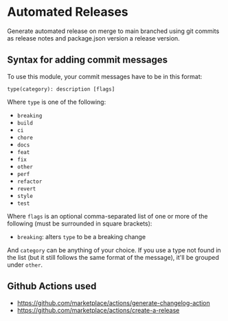 # Automated Releases

Generate automated release on merge to main branched using git commits as release notes and package.json version a release version.

## Syntax for adding commit messages

To use this module, your commit messages have to be in this format:

```
type(category): description [flags]
```

Where `type` is one of the following:

- `breaking`
- `build`
- `ci`
- `chore`
- `docs`
- `feat`
- `fix`
- `other`
- `perf`
- `refactor`
- `revert`
- `style`
- `test`

Where `flags` is an optional comma-separated list of one or more of the following (must be surrounded in square brackets):

- `breaking`: alters `type` to be a breaking change

And `category` can be anything of your choice. If you use a type not found in the list (but it still follows the same format of the message), it'll be grouped under `other`.

## Github Actions used

- https://github.com/marketplace/actions/generate-changelog-action
- https://github.com/marketplace/actions/create-a-release
